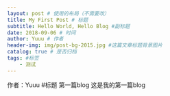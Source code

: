 ```yaml
--- 
layout: post # 使用的布局（不需要改） 
title: My First Post # 标题 
subtitle: Hello World, Hello Blog #副标题 
date: 2018-09-06 # 时间 
author: Yuuu # 作者 
header-img: img/post-bg-2015.jpg #这篇文章标题背景图片 
catalog: true # 是否归档 
tags: #标签 
    - 测试 
---
```



作者：Yuuu
#标题 第一篇blog
这是我的第一篇blog
